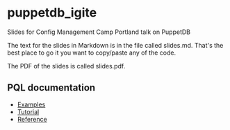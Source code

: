 # puppetdb_igite
Slides for Config Management Camp Portland talk on PuppetDB

The text for the slides in Markdown is in the file called slides.md.
That's the best place to go it you want to copy/paste any of the code.

The PDF of the slides is called slides.pdf.

## PQL documentation

* [Examples](https://docs.puppet.com/puppetdb/5.0/api/query/examples-pql.html)
* [Tutorial](https://docs.puppet.com/puppetdb/5.0/api/query/tutorial-pql.html)
* [Reference](https://docs.puppet.com/puppetdb/5.0/api/query/v4/pql.html)
